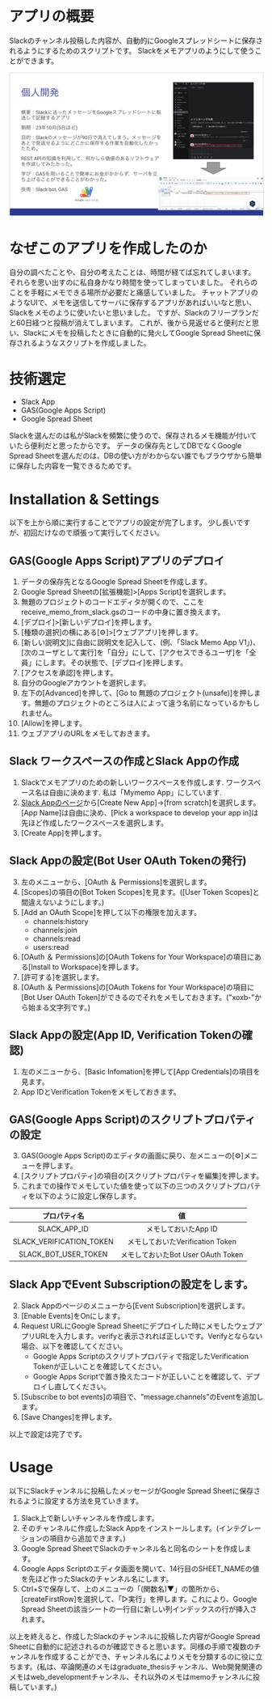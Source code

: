 # アプリの概要
Slackのチャンネル投稿した内容が、自動的にGoogleスプレッドシートに保存されるようにするためのスクリプトです。
Slackをメモアプリのようにして使うことができます。

![](explanation_slide.png)

# なぜこのアプリを作成したのか
自分の調べたことや、自分の考えたことは、時間が経てば忘れてしまいます。
それらを思い出すのに私自身かなり時間を使ってしまっていました。
それらのことを手軽にメモできる場所が必要だと痛感していました。
チャットアプリのようなUIで、メモを送信してサーバに保存するアプリがあればいいなと思い、
Slackをメモのように使いたいと思いました。
ですが、Slackのフリープランだと60日経つと投稿が消えてしまいます。
これが、後から見返せると便利だと思い、Slackにメモを投稿したときに自動的に発火してGoogle Spread Sheetに保存されるようなスクリプトを作成しました。

# 技術選定
- Slack App
- GAS(Google Apps Script)
- Google Spread Sheet 

Slackを選んだのは私がSlackを頻繁に使うので、保存されるメモ機能が付いていたら便利だと思ったからです。
データの保存先としてDBでなくGoogle Spread Sheetを選んだのは、DBの使い方がわからない誰でもブラウザから簡単に保存した内容を一覧できるためです。

# Installation & Settings
以下を上から順に実行することでアプリの設定が完了します。
少し長いですが、初回だけなので頑張って実行してください。

## GAS(Google Apps Script)アプリのデプロイ
 
1. データの保存先となるGoogle Spread Sheetを作成します。
1. Google Spread Sheetの[拡張機能]>[Apps Script]を選択します。
1. 無題のプロジェクトのコードエディタが開くので、ここをreceive\_memo\_from\_slack.gsのコードの中身に置き換えます。
1. [デプロイ]>[新しいデプロイ]を押します。
1. [種類の選択]の横にある[⚙️]>[ウェブアプリ]を押します。
1. [新しい説明文]に自由に説明文を記入して、(例、「Slack Memo App V1」)、[次のユーザとして実行]を「自分」にして、[アクセスできるユーザ]を「全員」にします。その状態で、[デプロイ]を押します。
1. [アクセスを承認]を押します。
1. 自分のGoogleアカウントを選択します。
1. 左下の[Advanced]を押して、[Go to 無題のプロジェクト(unsafe)]を押します。無題のプロジェクトのところは人によって違う名前になっているかもしれません。
1. [Allow]を押します。
1. ウェブアプリのURLをメモしておきます。

## Slack ワークスペースの作成とSlack Appの作成

1. Slackでメモアプリのための新しいワークスペースを作成します. ワークスペース名は自由に決めます. 私は「Mymemo App」にしています.
1. [Slack Appのページ](https://api.slack.com/apps)から[Create New App]->[from scratch]を選択します。[App Name]は自由に決め、[Pick a workspace to develop your app in]は先ほど作成したワークスペースを選択します。
1. [Create App]を押します。


## Slack Appの設定(Bot User OAuth Tokenの発行)

3. 左のメニューから、[OAuth ＆ Permissions]を選択します。
4. [Scopes]の項目の[Bot Token Scopes]を見ます。([User Token Scopes]と間違えないようにします。)
5. [Add an OAuth Scope]を押して以下の権限を加えます。
	- channels:history
	- channels:join
	- channels:read
	- users:read
1. [OAuth ＆ Permissions]の[OAuth Tokens for Your Workspace]の項目にある[Install to Workspace]を押します。
1. [許可する]を選択します。
1.  [OAuth ＆ Permissions]の[OAuth Tokens for Your Workspace]の項目に[Bot User OAuth Token]ができるのでそれをメモしておきます。("xoxb-"から始まる文字列です。)

## Slack Appの設定(App ID, Verification Tokenの確認)

1. 左のメニューから、[Basic Infomation]を押して[App Credentials]の項目を見ます。
2. App IDとVerification Tokenをメモしておきます。

## GAS(Google Apps Script)のスクリプトプロパティの設定

3. GAS(Google Apps Script)のエディタの画面に戻り、左メニューの[⚙️]メニューを押します。
4. [スクリプトプロパティ]の項目の[スクリプトプロパティを編集]を押します。
5. これまでの操作でメモしていた値を使って以下の三つのスクリプトプロパティを以下のように設定し保存します。

| プロパティ名                                  | 値                                                     |
| :--------------------------------------------: | :------------------------------------------------: |
| SLACK\_APP\_ID                          | メモしておいたApp ID                         |
| SLACK\_VERIFICATION\_TOKEN   | メモしておいたVerification Token        |
| SLACK\_BOT\_USER\_TOKEN      | メモしておいたBot User OAuth Token |

## Slack AppでEvent Subscriptionの設定をします。
2. Slack Appのページのメニューから[Event Subscription]を選択します。
3. [Enable Events]をOnにします。
4. Request URLにGoogle Spread Sheetにデプロイした時にメモしたウェブアプリURLを入力します。verifyと表示されれば正しいです。Verifyとならない場合、以下を確認してください。
	- Google Apps Scriptのスクリプトプロパティで指定したVerification Tokenが正しいことを確認してください。
	- Google Apps Scriptで置き換えたコードが正しいことを確認して、デプロイし直してください。
5. [Subscribe to bot events]の項目で、"message.channels"のEventを追加します。
6. [Save Changes]を押します。

以上で設定は完了です。

# Usage
以下にSlackチャンネルに投稿したメッセージがGoogle Spread Sheetに保存されるように設定する方法を見ていきます。

1. Slack上で新しいチャンネルを作成します。
2. そのチャンネルに作成したSlack Appをインストールします。(インテグレーションの項目から追加できます。)
3. Google Spread SheetでSlackのチャンネル名と同名のシートを作成します。
4. Google Apps Scriptのエディタ画面を開いて、14行目のSHEET_NAMEの値を先ほど作ったSlackのチャンネル名にします。
5. Ctrl+Sで保存して、上のメニューの「(関数名)▼」の箇所から、[createFirstRow]を選択して、「▷実行」を押します。これにより、Google Spread Sheetの該当シートの一行目に新しい列インデックスの行が挿入されます。

以上を終えると、作成したSlackのチャンネルに投稿した内容がGoogle Spread Sheetに自動的に記述されるのが確認できると思います。同様の手順で複数のチャンネルを作成することができ、チャンネル名によりメモを分類するのに役に立ちます。(私は、卒論関連のメモはgraduate\_thesisチャンネル、Web開発関連のメモはweb\_developmentチャンネル、それ以外のメモはmemoチャンネルに投稿しています。)



